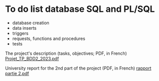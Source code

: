 # To do list database SQL and PL/SQL
- database creation 
- data inserts
- triggers
- requests, functions and procedures
- tests

The project's description (tasks, objectives; PDF, in French)
[Projet_TP_BDD2_2023.pdf](https://github.com/lucianmocan/to-do-list-db/files/14765492/Projet_TP_BDD2_2023.pdf)


University report for the 2nd part of the project (PDF, in French)
[rapport partie 2.pdf](https://github.com/lucianmocan/to-do-list-db/files/14765471/rapport.partie.2.pdf)
